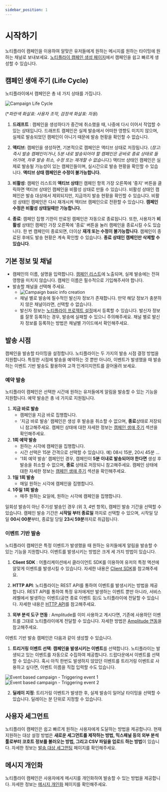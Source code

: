 ```yaml
---
sidebar_position: 1
---
```


# 시작하기

노티플라이 캠페인을 이용하여 알맞은 유저들에게 원하는 메시지를 원하는 타이밍에 원하는 채널로 보내보세요. [노티플라이 캠페인 생성 페이지](https://notifly.tech/campaign/create)에서 캠페인을 쉽고 빠르게 생성할 수 있습니다.

## 캠페인 생애 주기 (Life Cycle)

노티플라이에서 캠페인은 총 네 가지 상태를 가집니다.

![Campaign Life Cycle](./img/campaign_life_cycle.png)

(\*_파란색 화살표: 사용자 조작, 검정색 화살표: 자동_)

1. **드래프트** : 캠페인을 생성하다가 중간에 취소했을 때, 나중에 다시 이어서 작업할 수 있는 상태입니다. 드래프트 캠페인은 실제 발송에서 어떠한 영향도 미치지 않으며, 실제로 발송되었던 캠페인이 아니기 때문에 발송 현황을 확인할 수 없습니다.

2. **액티브**: 캠페인을 생성하면, 기본적으로 캠페인은 액티브 상태로 저장됩니다. (_참고: 즉시 발송 캠페인이거나, 5분 내로 발송되어야 할 캠페인은 곧바로 종료 상태로 들어가며, 차후 발송 취소, 수정 또는 재개할 수 없습니다._) 액티브 상태인 캠페인은 실제로 발송될 가능성이 있는 캠페인들이며, 실시간으로 발송 현황을 확인할 수 있습니다. **액티브 상태 캠페인은 수정이 불가능합니다.**

3. **비활성**: 캠페인 리스트의 **액티브 상태**인 캠페인 항목 가장 오른쪽에 '중지' 버튼을 클릭하면 액티브 상태인 캠페인을 비활성 상태로 만들 수 있습니다. 비활성 상태인 캠페인은 발송 대상에서 제외되지만, 지금까지 발송 현황을 확인할 수 있습니다. 비활성 상태인 캠페인은 다시 재개시켜 액티브 캠페인으로 전환할 수 있습니다. **캠페인 수정은 비활성 상태일때만 가능합니다.**

4. **종료**: 캠페인 집행 기한이 만료된 캠페인은 자동으로 종료됩니다. 또한, 사용자가 **비활성** 상태인 캠페인 가장 오른쪽에 '종료' 버튼을 눌러 캠페인을 종료시킬 수도 있습니다. 한 번 캠페인이 종료되면, 더이상 **재개 또는 수정이 불가능합니다**. 캠페인이 종료된 후에도 발송 현황은 계속 확인할 수 있습니다. **종료 상태인 캠페인만 삭제할 수 있습니다**.

## 기본 정보 및 채널

- 캠페인의 이름, 설명을 입력합니다. [캠페인 리스트](https://notifly.tech/campaign/list)에 노출되며, 실제 발송에는 전혀 영향을 미치지 않습니다. 캠페인 이름은 필수적으로 기입해주셔야 합니다.
- 발송할 채널을 선택해 주세요.
  - ![Campaign basic info creation](./img/campaign_basic_info_creation.png)
  - 채널 별로 발송에 필수적인 발신자 정보가 존재합니다. 만약 해당 정보가 충분하지 않은 채널이라면, 선택할 수 없습니다.
  - 발신자 정보는 [노티플라이 프로젝트 설정](https://notifly.tech/settings)에서 등록할 수 있습니다. 발신자 정보를 잘못 등록하는 경우, 발송에 실패할 수 있으니 주의해주세요. 채널 별로 발신자 정보를 등록하는 방법은 채널별 가이드에서 확인해주세요.

## 발송 시점

캠페인을 발송할 타이밍을 설정합니다. 노티플라이는 두 가지의 발송 시점 결정 방법을 지원합니다. 특정한 시점에 발송을 예약하는 것 뿐만 아니라, 이벤트가 발생했을 때 발송하는 이벤트 기반 발송도 활용하여 고객 인게이지먼트를 끌어올려 보세요.

### 예약 발송

노티플라이 캠페인은 선택한 시간에 원하는 유저들에게 알림을 발송할 수 있는 기능을 지원합니다. 예약 발송은 총 네 가지로 지원됩니다.

1. **지금 바로 발송**
   - 캠페인을 지금 바로 집행합니다.
   - '지금 바로 발송' 캠페인은 생성 후 발송을 취소할 수 없으며, **종료**상태로 저장되니 참고해주세요. 캠페인 상태에 대한 자세한 정보는 [캠페인 생애 주기](#캠페인-생애-주기-life-cycle) 섹션을 확인해주세요.
2. **1회 예약 발송**
   - 원하는 시각에 캠페인을 집행합니다.
   - 시간 선택은 15분 간격으로 선택할 수 있습니다. 예) 08시 15분, 20시 45분 ...
   - '1회 예약 발송' 캠페인인 경우, 캠페인이 **5분 이내로 발송되어야 한다면** 생성 후 발송을 취소할 수 없으며, **종료** 상태로 저장되니 참고해주세요. 캠페인 상태에 대한 자세한 정보는 [캠페인 생애 주기](#캠페인-생애-주기-life-cycle) 섹션을 확인해주세요.
3. **1일 1회 발송**
   - 매일 원하는 시각에 캠페인을 집행합니다.
4. **1주일 1회 발송**
   - 매주 원하는 요일에, 원하는 시각에 캠페인을 집행합니다.

일회성 발송이 아닌 주기성 발송인 경우 (위 3, 4번 항목), 캠페인 발송 기간을 선택할 수 있습니다. 캠페인 발송 기간은 **시작일 부터 종료일** 까지로 선택할 수 있으며, 시작일 당일 **00시 00분**부터, 종료일 당일 **23시 59분**까지로 취급됩니다.

### 이벤트 기반 발송

노티플라이 캠페인은 특정 이벤트가 발생했을 때 원하는 유저들에게 알림을 발송할 수 있는 기능을 지원합니다. 이벤트를 발생시키는 방법은 크게 세 가지 방법이 있습니다.

1. **Client SDK** : 어플리케이션에서 클라이언트 SDK를 이용하여 유저의 특정 액션에 알맞게 이벤트를 발생시킬 수 있습니다. 자세한 내용은 [Client SDK](/ko/category/client-sdk)를 참고해주세요.

2. **HTTP API**: 노티플라이는 REST API를 통하여 이벤트를 발생시키는 방법을 제공합니다. REST API를 통하여 특정 유저에게만 발생하는 이벤트 뿐만 아니라, 서비스 레벨에서 발생하는 이벤트(공연 종료 이벤트 등)도 노티플라이에 전달할 수 있습니다. 자세한 내용은 [HTTP API](/ko/developer-guide/http-api/http-api-guide)를 참고해주세요.

3. **외부 분석 도구 연동** : Amplitude를 이미 사용하고 계시다면, 기존에 사용하던 이벤트를 그대로 노티플라이에게 전달할 수 있습니다. 자세한 방법은 [Amplitude 연동](/ko/user-guide/amplitude/amplitude-introduction)을 참고해주세요.

이벤트 기반 발송 캠페인은 다음과 같이 생성할 수 있습니다.

1. **트리거링 이벤트 선택**: **캠페인을 발생시키는 이벤트**를 선택합니다. 노티플라이는 발생되고 있는 이벤트를 자동으로 수집하여 제공합니다. 드랍다운에서 이벤트를 선택할 수 있습니다. 혹시 아직 한번도 발생하지 않았던 이벤트를 트리거링 이벤트로 사용하고 싶다면, 이벤트 이름을 직접 입력할 수도 있습니다.

![Event based campaign - Triggering event 1](./img/campaign_event_based_timing_1.png)
![Event based campaign - Triggering event 2](./img/campaign_event_based_timing_2.png)

2. **딜레이 지정**: 트리거링 이벤트가 발생한 후, 실제 발송이 일어날 타이밍을 선택할 수 있습니다. 딜레이는 분 단위로 지정할 수 있습니다.

## 사용자 세그먼트

노티플라이 캠페인은 쉽고 빠르게 원하는 사용자에게 도달하는 방법을 제공합니다. 현재 지원하는 대상 설정 방법은 **새로운 세그먼트를 제작하는 방법, 믹스패널 등의 외부 분석 툴로부터 코호트 정보를 불러오는 방법, 그리고 CSV 파일을 업로드 하는 방법**이 있습니다. 자세한 정보는 [발송 대상 세그먼팅](/ko/user-guide/campaigns/segment) 페이지를 확인해주세요.

## 메시지 개인화

노티플라이 캠페인은 사용자에게 메시지를 개인화하여 발송할 수 있는 방법을 제공합니다. 자세한 정보는 [메시지 개인화](/ko/user-guide/campaigns/message-personalization) 페이지를 확인해주세요.
